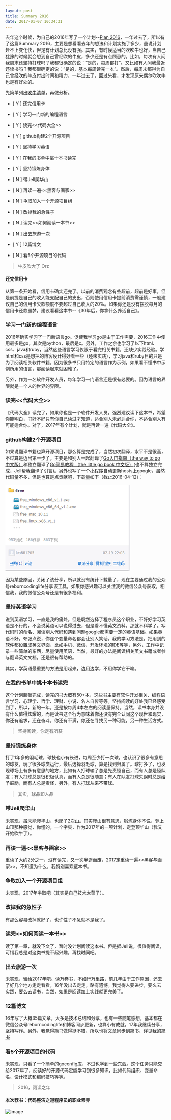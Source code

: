 ```yaml
---
layout: post
title: Summary 2016
date: 2017-01-07 10:34:31
---
```


去年这个时候，为自己的2016年写了一个计划--[Plan 2016](http://reborncodinglife.com/2016/01/13/plan-2016/)，一年过去了，所以有了这篇Summary 2016，主要是想看看去年的想法和计划实施了多少，虽说计划赶不上变化快，但是有计划总比没有强。其实，有时候适当的吹吹牛也好，当自己犹豫的时候就会想到自己曾经吹的牛皮，多少还是有点顾忌的。比如，每次有人问我周末还坚持打球吗？我都很确定的说：“是的，每周都打”。又比如有人问我最近还读书吗？我都很确定的说：“是的，基本每周读完一本”。然后，每周末都得为自己曾经吹的牛皮付出时间和精力，一年过去了，回过头看，才发现原来偶尔吹吹牛也是有好处的。

先简单列出[吹牛清单](http://reborncodinglife.com/2016/01/13/plan-2016/)，再做分析。

- [ Y ] 还完信用卡

- [ Y ] 学习一门新的编程语言

- [ Y ] 读完<<代码大全>>

- [ Y ] github构建2个开源项目

- [ Y ] 坚持学习英语

- [ Y ] 在[我的书单](https://github.com/songleo/songleo.github.io/blob/master/_posts%2F2016-01-30-my-book-list.md)中挑十本书读完

- [ Y ] 坚持锻炼身体

- [ N ] 带Jell爬华山

- [ N ] 再读一遍<<黑客与画家>>

- [ N ] 争取加入一个开源项目组

- [ N ] 改掉我的急性子

- [ N ] 读完<<如何阅读一本书>>

- [ N ] 出去旅游一次

- [ Y ] 12篇博文

- [ N ] 看5个开源项目的代码

> 
> 牛皮吹大了 Orz
> 

#### 还完信用卡

从第一条开始看，信用卡确实还完了。以前的消费观念有些超前，超前是好事，但是前提是自己的收入能支配自己的支出，否则使用信用卡提前消费需谨慎，一般建议自己的信用卡欠款额度不要超过自己收入的20%。如果你还是没有摆脱每月的信用卡还款噩梦，建议看看这本书--《30年后，你拿什么养活自己》。

### 学习一门新的编程语言

2016年确实学习了一门新语言go。促使我学习go是由于工作需要，2016工作中使用最多是go，其次是python，最后是c。另外，工作之余也学习了以下html、css、java和ruby，当然这些语言学习仅限于看完相关书籍，还缺少实践经验。学html和css是想把的博客设计得好看一些（还未实践），学习java和ruby目的只是为了阅读相关软件书籍，因为很多书只用特定的语言作为示例，如果看不懂书中示例所用的语言，那阅读起来就困难了。

另外，作为一名软件开发人员，每年学习一门语言还是很有必要的。因为语言的界限就是一个人的世界的界限。

### 读完<<代码大全>>

《代码大全》读完了，如果你也是一个软件开发人员，强烈建议读下这本书，希望你能明白，书好不好只有你自己读过才知道，适合别人未必适合你，不适合别人有可能适合你。对了，2017年有个计划，就是再读一遍《代码大全》。

### github构建2个开源项目

如果说翻译书籍也算开源项目，那么算是完成了，当然初次翻译，水平不是很高，不过算是迈出第一步了。主要是和别人一起翻译了[Go入门指南（the way to go 中文版）](https://github.com/Unknwon/the-way-to-go_ZH_CN)和独立翻译了[Go简易教程 （the little go book 中文版）](https://github.com/songleo/the-little-go-book_ZH_CN)(也不算独立完成，Jell帮我翻译了引言)。另外也写了一个[小程序](https://github.com/songleo/update_hosts)自动更新hosts上google，虽然代码量不多，但是也算是点贡献吧，下载量如下（截止2016-04-12）：

![](/images/free_download_cnt.png)

因为某些原因，关闭了该分享，所以就没有统计下载量了，现在主要通过我的公众号reborncodinglife分享该工具，如果你感兴趣可以关注我的微信公众号获取，相信我，我的微信公众号还是有很多福利。

### 坚持英语学习

说到英语学习，一直是我的痛处。但是既然选择了程序员这个职业，不好好学习英语是不行的，不会说英语可以说得过去，但是看不懂英文资料，那就不科学了。写代码时的命名、阅读别人代码和遇到问题google都需要一定的英语基础。如果英语不好，夸张点说，你连个变量命名都会让别人笑话。我的学习方法是，把用到的软件都设置成英文界面，比如手机、微信、开发环境的IDE等等，另外，工作中记录一些简单的东西，尽量使用英语，当然，最好的办法是阅读相关英文书籍或者参与翻译英文文档，还是很有帮助的。

其实，学英语最重要的方法是用起来，边用边学，不用你学它干嘛。

### 在[我的书单](https://github.com/songleo/songleo.github.io/blob/master/_posts%2F2016-01-30-my-book-list.md)中挑十本书读完

这个计划超额完成，读完的书大概有50+本，这些书主要有软件开发相关、编程语言学习、心理学、哲学、理财、小说、名人自传等等。坚持阅读的好处我已经感受到了，所以，新的一年，还是按每周4本左右的阅读量保持。当然，读书本身并没有什么值得炫耀的，而是读书这个行为意味着你还没有完全认同这个现世和现实，你还有追求，还在奋斗，你还有不满，你还在寻找另一种可能，另一种生活方式。

> 坚持阅读，你定有所获

### 坚持锻炼身体

打了1年多的羽毛球，球技也小有长进，每周至少打一次球，也认识了很多有意思的球友，玩了很多球类运行，最后选择羽毛球，算是找到归属了。球打多了，也发现球场上有多有意思的地方，比如有人打球输了总是先责怪自己，而有人总是怪队友；有人打球总是很积极认真，而有人总是很随意；有人在队友打球失误时总是给予鼓励，而有人总是责怪，另外，有人打球从来不带球。

> 其实，球品即人品

### 带Jell爬华山

未实现，虽未能爬华山，也爬了2次山。其实爬山很有意思，锻炼身体不说，登上山顶那种感觉，你懂的，一个字爽，作为2017年的一项计划，定登顶华山（我又开始吹牛了）。

### 再读一遍<<黑客与画家>>

重读了大约2分之一，没有读完，又一次半途而废，2017定重读一遍<<黑客与画家>>。不知道为什么，我特别喜欢这本书。

### 争取加入一个开源项目组

未实现，2017年争取吧（其实是自己技术太菜了）。

### 改掉我的急性子

有那么容易改掉就好了，也许性子不急就不是我了。

### 读完<<如何阅读一本书>>

读了第一章，就没下文了，暂时没计划阅读这本书。但是据Jell说，很值得阅读，可惜我总是对这类书提不起兴趣，再找时间吧。

### 出去旅游一次

未实现，留给2017年吧。读万卷书，不如行万里路，前几年由于工作原因，还去了好几个地方走走看看，16年没出去走走，略有遗憾。我觉得人要进步，要么去实践，要么去读书，当然，如果是阅读加上实践就更完美了。

### 12篇博文

16年写了大概35篇文章，大多是技术总结和分享，也有一些随笔感想，基本都在微信公众号reborncodinglife和博客同步更新，也算小有成就。17年我继续分享，坚持写作。另外，我觉得简书做得挺不错，所以也将文章同步到简书，详见[我的简书](http://www.jianshu.com/u/b2075cf393f8)

### 看5个开源项目的代码

未实现，只看了一个简单的goconfig库，不过也学到一些东西。这个任务只能交给2017年了，阅读好的开源代码定能学习到很多知识，比如代码组织、变量命名、设计模式和编码技巧等等。

> 2016，阅读之年

#### 本次荐书：代码整洁之道程序员的职业素养

![image](http://img14.360buyimg.com/n1/s200x200_jfs/t3262/178/2406716875/115827/fbae1e27/57e15e78N550a9e89.jpg)

